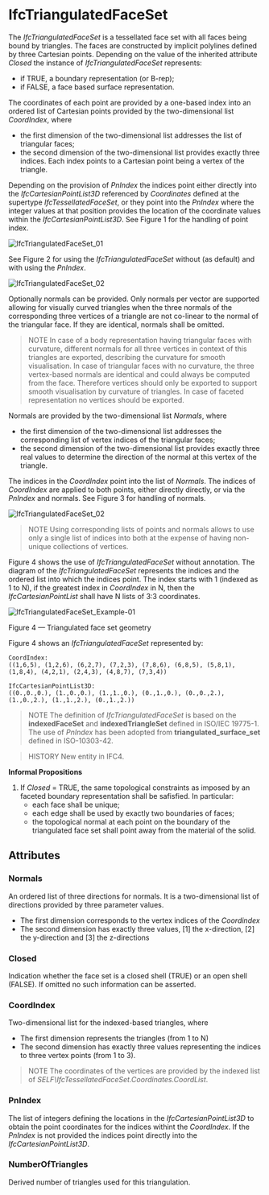 # IfcTriangulatedFaceSet

The _IfcTriangulatedFaceSet_ is a tessellated face set with all faces being bound by triangles. The faces are constructed by implicit polylines defined by three Cartesian points. Depending on the value of the inherited attribute _Closed_ the instance of _IfcTriangulatedFaceSet_ represents:

* if TRUE, a boundary representation (or B-rep);
* if FALSE, a face based surface representation.
<!-- end of definition -->
The coordinates of each point are provided by a one-based index into an ordered list of Cartesian points provided by the two-dimensional list _CoordIndex_, where

* the first dimension of the two-dimensional list addresses the list of triangular faces;
* the second dimension of the two-dimensional list provides exactly three indices. Each index points to a Cartesian point being a vertex of the triangle.

Depending on the provision of _PnIndex_ the indices point either directly into the _IfcCartesianPointList3D_ referenced by _Coordinates_ defined at the supertype _IfcTessellatedFaceSet_, or they point into the _PnIndex_ where the integer values at that position provides the location of the coordinate values within the _IfcCartesianPointList3D_. See Figure 1 for the handling of point index.

![IfcTriangulatedFaceSet_01](../../../../figures/ifctriangulatedfaceset_03.png "Figure 1 — Use of _PnIndex_")

See Figure 2 for using the _IfcTriangulatedFaceSet_ without (as default) and with using the _PnIndex_.

![IfcTriangulatedFaceSet_02](../../../../figures/ifctriangulatedfaceset_01.png "Figure 2 — Triangulated face set")

Optionally normals can be provided. Only normals per vector are supported allowing for visually curved triangles when the three normals of the corresponding three vertices of a triangle are not co-linear to the normal of the triangular face. If they are identical, normals shall be omitted.

> NOTE  In case of a body representation having triangular faces with curvature, different normals for all three vertices in context of this triangles are exported, describing the curvature for smooth visualisation. In case of triangular faces with no curvature, the three vertex-based normals are identical and could always be computed from the face. Therefore vertices should only be exported to support smooth visualisation by curvature of triangles. In case of faceted representation no vertices should be exported.

Normals are provided by the two-dimensional list _Normals_, where

* the first dimension of the two-dimensional list addresses the corresponding list of vertex indices of the triangular faces;
* the second dimension of the two-dimensional list provides exactly three real values to determine the direction of the normal at this vertex of the triangle.

The indices in the _CoordIndex_ point into the list of _Normals_. The indices of _CoordIndex_ are applied to both points, either directly directly, or via the _PnIndex_ and normals. See Figure 3 for handling of normals.

![IfcTriangulatedFaceSet_02](../../../../figures/ifctriangulatedfaceset_02.png "Figure 3 — Triangulated face set with normals")

> NOTE  Using corresponding lists of points and normals allows to use only a single list of indices into both at the expense of having non-unique collections of vertices.

Figure 4 shows the use of _IfcTriangulatedFaceSet_ without annotation. The diagram of the _IfcTriangulatedFaceSet_ represents the indices and the ordered list into which the indices point. The index starts with 1 (indexed as 1 to N), if the greatest index in _CoordIndex_ in N, then the _IfcCartesianPointList_ shall have N lists of 3:3 coordinates.

![IfcTriangulatedFaceSet_Example-01](../../../../figures/ifctriangulatedfaceset_example-01.png)

Figure 4 — Triangulated face set geometry

Figure 4 shows an <em>IfcTriangulatedFaceSet</em> represented by:

```
CoordIndex:
((1,6,5), (1,2,6), (6,2,7), (7,2,3), (7,8,6), (6,8,5), (5,8,1), (1,8,4), (4,2,1), (2,4,3), (4,8,7), (7,3,4))

IfcCartesianPointList3D:
((0.,0.,0.), (1.,0.,0.), (1.,1.,0.), (0.,1.,0.), (0.,0.,2.), (1.,0.,2.), (1.,1.,2.), (0.,1.,2.))
```

> NOTE  The definition of _IfcTriangulatedFaceSet_ is based on the **indexedFaceSet** and **indexedTriangleSet** defined in ISO/IEC 19775-1. The use of _PnIndex_ has been adopted from **triangulated_surface_set** defined in ISO-10303-42.

> HISTORY  New entity in IFC4.

**Informal Propositions**

1. If _Closed_ = TRUE, the same topological constraints as imposed by an faceted boundary representation shall be safisfied. In particular:
    * each face shall be unique;
    * each edge shall be used by exactly two boundaries of faces;
    * the topological normal at each point on the boundary of the triangulated face set shall point away from the material of the solid.

## Attributes

### Normals
An ordered list of three directions for normals. It is a two-dimensional list of directions provided by three parameter
values.
* The first dimension corresponds to the vertex indices of the _Coordindex_
* The second dimension has exactly three values, [1] the x-direction, [2] the y-direction and [3] the z-directions

### Closed
Indication whether the face set is a closed shell (TRUE) or an open shell (FALSE). If omitted no such information can be asserted.

### CoordIndex
Two-dimensional list for the indexed-based triangles, where
* The first dimension represents the triangles (from 1 to N)
* The second dimension has exactly three values representing the indices to three vertex points (from 1 to 3).

> NOTE  The coordinates of the vertices are provided by the indexed list of _SELF\IfcTessellatedFaceSet.Coordinates.CoordList_.

### PnIndex
The list of integers defining the locations in the _IfcCartesianPointList3D_ to obtain the point coordinates for the indices withint the _CoordIndex_. If the _PnIndex_ is not provided the indices point directly into the _IfcCartesianPointList3D_.

### NumberOfTriangles
Derived number of triangles used for this triangulation.
